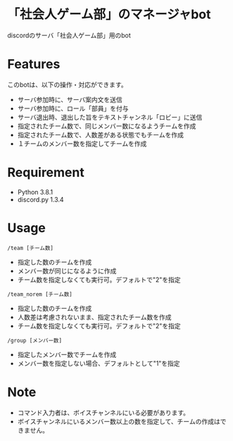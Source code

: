 # 「社会人ゲーム部」のマネージャbot
discordのサーバ「社会人ゲーム部」用のbot

# Features
このbotは、以下の操作・対応ができます。
* サーバ参加時に、サーバ案内文を送信
* サーバ参加時に、ロール「部員」を付与
* サーバ退出時、退出した旨をテキストチャンネル「ロビー」に送信
* 指定されたチーム数で、同じメンバー数になるようチームを作成
* 指定されたチーム数で、人数差がある状態でもチームを作成
* １チームのメンバー数を指定してチームを作成

# Requirement

* Python 3.8.1
* discord.py 1.3.4

# Usage
`/team [チーム数]`  
* 指定した数のチームを作成
* メンバー数が同じになるように作成
* チーム数を指定しなくても実行可。デフォルトで"2"を指定

`/team_norem [チーム数]`

* 指定した数のチームを作成
* 人数差は考慮されないまま、指定されたチーム数を作成
* チーム数を指定しなくても実行可。デフォルトで"2"を指定

`/group [メンバー数]`

* 指定したメンバー数でチームを作成
* メンバー数を指定しない場合、デフォルトとして"1"を指定

# Note
* コマンド入力者は、ボイスチャンネルにいる必要があります。
* ボイスチャンネルにいるメンバー数以上の数を指定して、チームの作成はできません。
